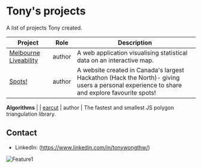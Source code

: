 # Tony's projects

A list of projects Tony created.

Project | Role | Description
--- | --- | ---
[Melbourne Liveability](https://github.com/tonywongthw/Melbourne-Liveability) | author | A web application visualising statistical data on an interactive map.
[Spots!](https://github.com/tonywongthw/Spots-WebApp) | author | A website created in Canada's largest Hackathon (Hack the North)- giving users a personal experience to share and explore favourite spots!

**Algorithms** | |
[earcut](https://github.com/mapbox/earcut) | author | The fastest and smallest JS polygon triangulation library.

## Contact

- LinkedIn: (https://www.linkedin.com/in/tonywongthw/)


![Feature1](https://j.gifs.com/x6BM3l.gif)